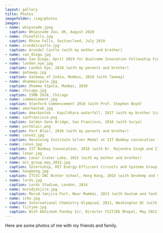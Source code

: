 ```yaml
---
layout: gallery
title: Photos
imagefolder: /img/photos
images:
- name: whipsnade.jpeg
  caption: Whipsnade Zoo, UK, August 2020
- name: rhinefalls.jpg
  caption: Rhine Falls, Switzerland, July 2019
- name: arundelcastle.jpg
  caption: Arundel Castle (with my mother and brother)
- name: san_diego.jpg
  caption: San Diego, April 2019 for Qualcomm Innovation Fellowship Finals
- name: london_eye.jpg
  caption: London Eye, 2018 (with my parents and brother)
- name: gateway.jpg
  caption: Gateway of India, Mumbai, 2018 (with Tanmay)
- name: dhammavipula.jpg
  caption: Dhamma Vipula, Mumbai, 2018  
- name: chicago.jpg
  caption: ISMB 2018, Chicago
- name: commencement.jpg
  caption: Stanford Commencement 2018 (with Prof. Stephen Boyd)
- name: amarkantak.jpg
  caption: Amarkantak - Kapildhara waterfall, 2017 (with my brother Siddharth)
- name: sanfrancisco.png
  caption: Golden Gate Bridge, San Francisco, 2016 (with Surya)
- name: portblair.png
  caption: Port Blair, 2016 (with my parents and brother)
- name: convo1.jpg
  caption: Receiving Institute Silver Medal at IIT Bombay convocation from Mr. Girish Gaitonde and Prof. Abhay Karandikar
- name: convo.jpg
  caption: IIT Bombay Convocation, 2016 (with Dr. Rajendra Singh and IIT Bombay director Prof. Devang Khakhar)
- name: lonar.jpg
  caption: Lonar Crater Lake, 2015 (with my mother and brother)
- name: mit_group_may_2015.jpg
  caption: Internship, MIT Energy-Efficient Circuits and Systems Group, 2015 (with Prof. Anantha Chandrakasan)
- name: hongkong.jpg
  caption: ITCSC-INC Winter School, Hong Kong, 2015 (with Devdeep and Srikrishna)
- name: lords.jpg
  caption: Lords Stadium, London, 2014
- name: murudjanjira.jpg
  caption: Murud-Janjira Fort, Near Mumbai, 2013 (with Goutam and Yash)
- name: icho.jpg
  caption: International Chemistry Olympiad, 2012, Washington DC (with Manav, Nimit and Diptarka)
- name: fiitjee.jpg
  caption: With Abhishek Pandey Sir, Director FIITJEE Bhopal, May 2012
---
```

<!---
Put content to be put at top of gallery below this comment block.
--->
Here are some photos of me with my friends and family.
